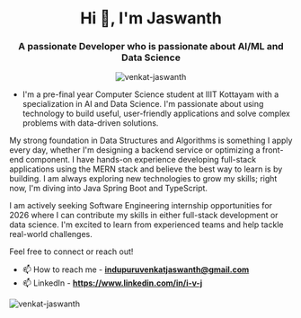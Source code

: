 <h1 align="center">Hi 👋, I'm Jaswanth</h1>
<h3 align="center">A passionate Developer who is passionate about AI/ML and Data Science </h3>

<p align="center"> <img src="https://komarev.com/ghpvc/?username=venkat-jaswanth&label=Profile%20views&color=0e75b6&style=flat" alt="venkat-jaswanth" /> </p>

- I'm a pre-final year Computer Science student at IIIT Kottayam with a specialization in AI and Data Science. I'm passionate about using technology to build useful, user-friendly applications and solve complex problems with data-driven solutions.

My strong foundation in Data Structures and Algorithms is something I apply every day, whether I'm designing a backend service or optimizing a front-end component. I have hands-on experience developing full-stack applications using the MERN stack and believe the best way to learn is by building. I am always exploring new technologies to grow my skills; right now, I'm diving into Java Spring Boot and TypeScript.

I am actively seeking Software Engineering internship opportunities for 2026 where I can contribute my skills in either full-stack development or data science. I'm excited to learn from experienced teams and help tackle real-world challenges.

Feel free to connect or reach out!

- 📫 How to reach me - **indupuruvenkatjaswanth@gmail.com**
- 📫 LinkedIn - <a href="https://www.linkedin.com/in/i-v-j"> **https://www.linkedin.com/in/i-v-j** </a>
<p align="left">
</p>

<p><img align="center" src="https://github-readme-stats.vercel.app/api/top-langs?username=venkat-jaswanth&show_icons=true&locale=en&layout=compact" alt="venkat-jaswanth" /></p>

